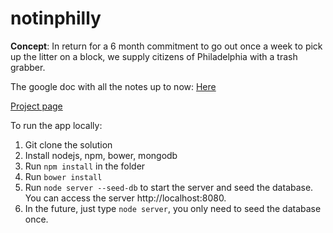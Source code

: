 # notinphilly

**Concept**: In return for a 6 month commitment to go out once a week to pick up the litter on a block, we supply citizens of Philadelphia with a trash grabber.

The google doc with all the notes up to now:
[Here](https://docs.google.com/document/d/1xVudHHwClOE9vSwBWR8xQi-rRIZb5KZYQ91YS8ueEVk/edit?usp=sharing)

[Project page](https://codeforphilly.org/projects/not_in_philly-2/)


To run the app locally:
1. Git clone the solution
2. Install nodejs, npm, bower, mongodb
3. Run `npm install` in the folder
4. Run `bower install`
5. Run `node server --seed-db` to start the server and seed the database. You can access the server http://localhost:8080.
6. In the future, just type `node server`, you only need to seed the database once.
